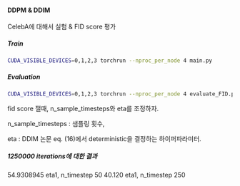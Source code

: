 #### DDPM & DDIM

CelebA에 대해서 실험 & FID score 평가

##### Train
```bash
CUDA_VISIBLE_DEVICES=0,1,2,3 torchrun --nproc_per_node 4 main.py
```

##### Evaluation
```bash
CUDA_VISIBLE_DEVICES=0,1,2,3 torchrun --nproc_per_node 4 evaluate_FID.py
```
fid score 잴때, n_sample_timesteps와 eta를 조정하자.

n_sample_timesteps : 샘플링 횟수,

eta : DDIM 논문 eq. (16)에서 deterministic을 결정하는 하이퍼파라미터.

##### 1250000 iterations에 대한 결과
54.9308945 eta1, n_timestep 50
40.120 eta1, n_timestep 250
